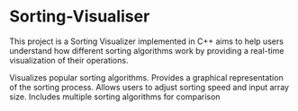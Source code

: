 # Sorting-Visualiser

This project is a Sorting Visualizer implemented in C++ aims to help users understand how different sorting algorithms work by providing a real-time visualization of their operations.

Visualizes popular sorting algorithms.
Provides a graphical representation of the sorting process.
Allows users to adjust sorting speed and input array size.
Includes multiple sorting algorithms for comparison
